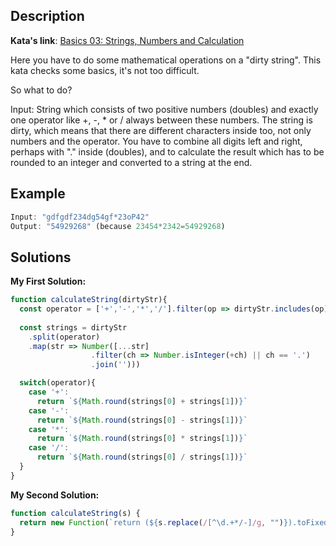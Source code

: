 ## Description

**Kata's link**: [Basics 03: Strings, Numbers and Calculation](https://www.codewars.com/kata/56b5dc75d362eac53d000bc8)

Here you have to do some mathematical operations on a "dirty string". This kata checks some basics, it's not too difficult.

So what to do?

Input: String which consists of two positive numbers (doubles) and exactly one operator like +, -, * or / always between these numbers. The string is dirty, which means that there are different characters inside too, not only numbers and the operator. You have to combine all digits left and right, perhaps with "." inside (doubles), and to calculate the result which has to be rounded to an integer and converted to a string at the end.


## Example

```js
Input: "gdfgdf234dg54gf*23oP42"
Output: "54929268" (because 23454*2342=54929268)
```

## Solutions

**My First Solution:**


```js
function calculateString(dirtyStr){
  const operator = ['+','-','*','/'].filter(op => dirtyStr.includes(op))[0]
  
  const strings = dirtyStr
    .split(operator)
    .map(str => Number([...str]
                  .filter(ch => Number.isInteger(+ch) || ch == '.')
                  .join('')))

  switch(operator){
    case '+':
      return `${Math.round(strings[0] + strings[1])}`
    case '-':
      return `${Math.round(strings[0] - strings[1])}`
    case '*':
      return `${Math.round(strings[0] * strings[1])}`
    case '/':
      return `${Math.round(strings[0] / strings[1])}`
  }
}
```

**My Second Solution:**

```js
function calculateString(s) {
  return new Function(`return (${s.replace(/[^\d.+*/-]/g, "")}).toFixed()`)();
}
```


